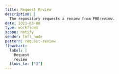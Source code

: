 ```yaml
---
title: Request Review
description: |
  The repository requests a review from PREreview.
date: 2021-03-08
type: workflows
scope: notify
sender: left_node
pattern: request-review
flowchart:
  label: |
    Request
    review
  flows_to: ["3"]
---
```


